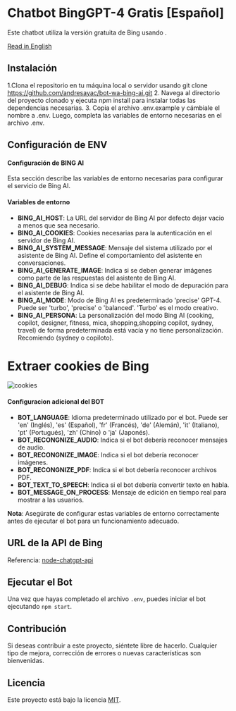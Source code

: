 #  Chatbot BingGPT-4 Gratis [Español]
Este chatbot utiliza la versión gratuita de Bing usando .

[Read in English](README.md)

## Instalación
1.Clona el repositorio en tu máquina local o servidor usando git clone https://github.com/andresayac/bot-wa-bing-ai.git
2. Navega al directorio del proyecto clonado y ejecuta npm install para instalar todas las dependencias necesarias.
3. Copia el archivo .env.example y cámbiale el nombre a .env. Luego, completa las variables de entorno necesarias en el archivo .env.


## Configuración de ENV
#### Configuración de BING AI
Esta sección describe las variables de entorno necesarias para configurar el servicio de Bing AI.

#### Variables de entorno
- **BING_AI_HOST**: La URL del servidor de Bing AI por defecto dejar vacio a menos que sea necesario.
- **BING_AI_COOKIES**: Cookies necesarias para la autenticación en el servidor de Bing AI.
- **BING_AI_SYSTEM_MESSAGE**: Mensaje del sistema utilizado por el asistente de Bing AI. Define el comportamiento del asistente en conversaciones.
- **BING_AI_GENERATE_IMAGE**: Indica si se deben generar imágenes como parte de las respuestas del asistente de Bing AI.
- **BING_AI_DEBUG**: Indica si se debe habilitar el modo de depuración para el asistente de Bing AI.
- **BING_AI_MODE**: Modo de Bing AI es predeterminado 'precise' GPT-4. Puede ser 'turbo', 'precise' o 'balanced'. 'Turbo' es el modo creativo.
- **BING_AI_PERSONA**: La personalización del modo Bing AI (cooking, copilot, designer, fitness, mica, shopping,shopping copilot, sydney, travel) de forma predeterminada está vacía y no tiene personalización. Recomiendo (sydney o copiloto).

# Extraer cookies de Bing
![cookies](https://raw.githubusercontent.com/andresayac/bot-wa-bing-ai/main/cookies-bing.gif)

#### Configuracion adicional del BOT
- **BOT_LANGUAGE**: Idioma predeterminado utilizado por el bot. Puede ser 'en' (Inglés), 'es' (Español), 'fr' (Francés), 'de' (Alemán), 'it' (Italiano), 'pt' (Portugués), 'zh' (Chino) o 'ja' (Japonés).
- **BOT_RECONGNIZE_AUDIO**: Indica si el bot debería reconocer mensajes de audio.
- **BOT_RECONGNIZE_IMAGE**: Indica si el bot debería reconocer imágenes.
- **BOT_RECONGNIZE_PDF**: Indica si el bot debería reconocer archivos PDF.
- **BOT_TEXT_TO_SPEECH**: Indica si el bot debería convertir texto en habla.
- **BOT_MESSAGE_ON_PROCESS**: Mensaje de edición en tiempo real para mostrar a las usuarios.

**Nota**: Asegúrate de configurar estas variables de entorno correctamente antes de ejecutar el bot para un funcionamiento adecuado.

## URL de la API de Bing
Referencia: [node-chatgpt-api](https://github.com/Richard-Weiss/node-chatgpt-api)

## Ejecutar el Bot
Una vez que hayas completado el archivo `.env`, puedes iniciar el bot ejecutando `npm start`.

## Contribución
Si deseas contribuir a este proyecto, siéntete libre de hacerlo. Cualquier tipo de mejora, corrección de errores o nuevas características son bienvenidas.

## Licencia
Este proyecto está bajo la licencia [MIT](LICENSE).
